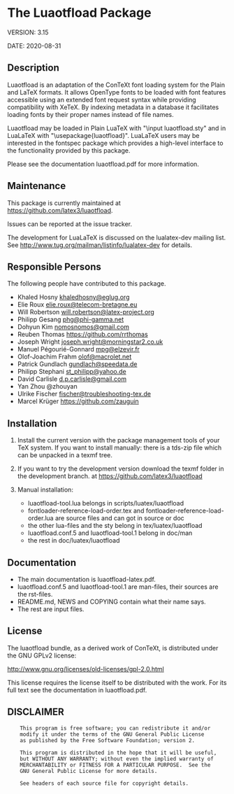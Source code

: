 # The Luaotfload Package

VERSION: 3.15

DATE: 2020-08-31


## Description

Luaotfload is an adaptation of the ConTeXt font loading system for the Plain
and LaTeX formats. It allows OpenType fonts to be loaded with font features
accessible using an extended font request syntax while providing compatibility
with XeTeX. By indexing metadata in a database it facilitates loading fonts by
their proper names instead of file names.

Luaotfload may be loaded in Plain LuaTeX with "\input luaotfload.sty" and in
LuaLaTeX with "\usepackage{luaotfload}". LuaLaTeX users may be interested in
the fontspec package which provides a high-level interface to the functionality
provided by this package.

Please see the documentation luaotfload.pdf for more information.

## Maintenance

This package is currently maintained at 
<https://github.com/latex3/luaotfload>. 
 
Issues can be reported at the issue tracker.

The development for LuaLaTeX is discussed on the lualatex-dev mailing list. See
<http://www.tug.org/mailman/listinfo/lualatex-dev> for details.


## Responsible Persons

The following people have contributed to this package.

- Khaled Hosny             <khaledhosny@eglug.org>
- Elie Roux                <elie.roux@telecom-bretagne.eu>
- Will Robertson           <will.robertson@latex-project.org>
- Philipp Gesang           <phg@phi-gamma.net>
- Dohyun Kim               <nomosnomos@gmail.com>
- Reuben Thomas            <https://github.com/rrthomas>
- Joseph Wright            <joseph.wright@morningstar2.co.uk>
- Manuel Pégourié-Gonnard  <mpg@elzevir.fr>
- Olof-Joachim Frahm       <olof@macrolet.net>
- Patrick Gundlach         <gundlach@speedata.de>
- Philipp Stephani         <st_philipp@yahoo.de>
- David Carlisle           <d.p.carlisle@gmail.com>
- Yan Zhou                 @zhouyan
- Ulrike Fischer           <fischer@troubleshooting-tex.de>
- Marcel Krüger            <https://github.com/zauguin> 

## Installation

1.  Install the current version with the package management tools of your TeX system.
    If you want to install manually: there is a tds-zip file which can be unpacked in a texmf tree. 

2.  If you want to try the development version download the texmf folder in the development branch. 
    at <https://github.com/latex3/luaotfload>
    
3.  Manual installation:
    * luaotfload-tool.lua belongs in scripts/luatex/luaotfload
    * fontloader-reference-load-order.tex and fontloader-reference-load-order.lua are source files and can got in source or doc
    * the other lua-files and the sty belong in tex/luatex/luaotfload
    * luaotfload.conf.5 and luaotfload-tool.1 belong in doc/man
    * the rest in doc/luatex/luaotfload  
    
## Documentation

* The main documentation is luaotfload-latex.pdf. 
* luaotfload.conf.5 and luaotfload-tool.1 are man-files, their sources are the rst-files. 
* README.md, NEWS and COPYING contain what their name says.
* The rest are input files. 


    

## License

The luaotfload bundle, as a derived work of ConTeXt, is distributed under the
GNU GPLv2 license:

   <http://www.gnu.org/licenses/old-licenses/gpl-2.0.html>

This license requires the license itself to be distributed with the work. For
its full text see the documentation in luaotfload.pdf.


##  DISCLAIMER

        This program is free software; you can redistribute it and/or
        modify it under the terms of the GNU General Public License
        as published by the Free Software Foundation; version 2.

        This program is distributed in the hope that it will be useful,
        but WITHOUT ANY WARRANTY; without even the implied warranty of
        MERCHANTABILITY or FITNESS FOR A PARTICULAR PURPOSE.  See the
        GNU General Public License for more details.

        See headers of each source file for copyright details.

